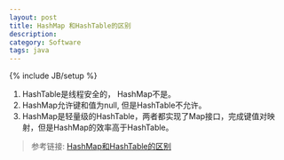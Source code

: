 ```yaml
---
layout: post
title: HashMap 和HashTable的区别
description: 
category: Software
tags: java
---
```

{% include JB/setup %}

1. HashTable是线程安全的， HashMap不是。
2. HashMap允许键和值为null, 但是HashTable不允许。
3. HashMap是轻量级的HashTable，两者都实现了Map接口，完成键值对映射，但是HashMap的效率高于HashTable。

>参考链接: [HashMap和HashTable的区别](http://www.cnblogs.com/langtianya/archive/2013/03/19/2970273.html)
    